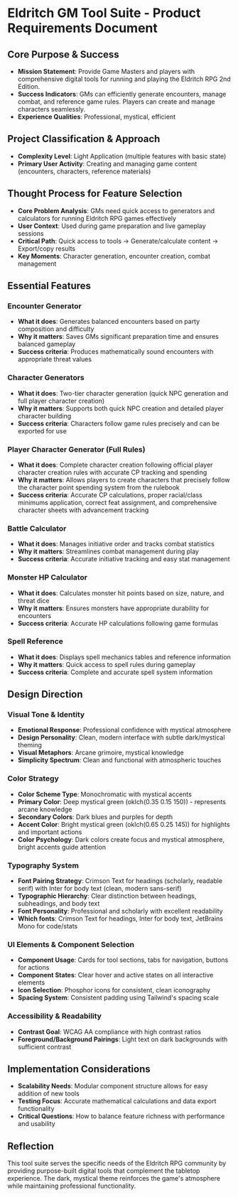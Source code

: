 # Eldritch GM Tool Suite - Product Requirements Document

## Core Purpose & Success
- **Mission Statement**: Provide Game Masters and players with comprehensive digital tools for running and playing the Eldritch RPG 2nd Edition.
- **Success Indicators**: GMs can efficiently generate encounters, manage combat, and reference game rules. Players can create and manage characters seamlessly.
- **Experience Qualities**: Professional, mystical, efficient

## Project Classification & Approach
- **Complexity Level**: Light Application (multiple features with basic state)
- **Primary User Activity**: Creating and managing game content (encounters, characters, reference materials)

## Thought Process for Feature Selection
- **Core Problem Analysis**: GMs need quick access to generators and calculators for running Eldritch RPG games effectively
- **User Context**: Used during game preparation and live gameplay sessions
- **Critical Path**: Quick access to tools → Generate/calculate content → Export/copy results
- **Key Moments**: Character generation, encounter creation, combat management

## Essential Features

### Encounter Generator
- **What it does**: Generates balanced encounters based on party composition and difficulty
- **Why it matters**: Saves GMs significant preparation time and ensures balanced gameplay
- **Success criteria**: Produces mathematically sound encounters with appropriate threat values

### Character Generators
- **What it does**: Two-tier character generation (quick NPC generation and full player character creation)
- **Why it matters**: Supports both quick NPC creation and detailed player character building
- **Success criteria**: Characters follow game rules precisely and can be exported for use

### Player Character Generator (Full Rules)
- **What it does**: Complete character creation following official player character creation rules with accurate CP tracking and spending
- **Why it matters**: Allows players to create characters that precisely follow the character point spending system from the rulebook
- **Success criteria**: Accurate CP calculations, proper racial/class minimums application, correct feat assignment, and comprehensive character sheets with advancement tracking

### Battle Calculator
- **What it does**: Manages initiative order and tracks combat statistics
- **Why it matters**: Streamlines combat management during play
- **Success criteria**: Accurate initiative tracking and easy stat management

### Monster HP Calculator
- **What it does**: Calculates monster hit points based on size, nature, and threat dice
- **Why it matters**: Ensures monsters have appropriate durability for encounters
- **Success criteria**: Accurate HP calculations following game formulas

### Spell Reference
- **What it does**: Displays spell mechanics tables and reference information
- **Why it matters**: Quick access to spell rules during gameplay
- **Success criteria**: Complete and accurate spell system information

## Design Direction

### Visual Tone & Identity
- **Emotional Response**: Professional confidence with mystical atmosphere
- **Design Personality**: Clean, modern interface with subtle dark/mystical theming
- **Visual Metaphors**: Arcane grimoire, mystical knowledge
- **Simplicity Spectrum**: Clean and functional with atmospheric touches

### Color Strategy
- **Color Scheme Type**: Monochromatic with mystical accents
- **Primary Color**: Deep mystical green (oklch(0.35 0.15 150)) - represents arcane knowledge
- **Secondary Colors**: Dark blues and purples for depth
- **Accent Color**: Bright mystical green (oklch(0.65 0.25 145)) for highlights and important actions
- **Color Psychology**: Dark colors create focus and mystical atmosphere, bright accents guide attention

### Typography System
- **Font Pairing Strategy**: Crimson Text for headings (scholarly, readable serif) with Inter for body text (clean, modern sans-serif)
- **Typographic Hierarchy**: Clear distinction between headings, subheadings, and body text
- **Font Personality**: Professional and scholarly with excellent readability
- **Which fonts**: Crimson Text for headings, Inter for body text, JetBrains Mono for code/stats

### UI Elements & Component Selection
- **Component Usage**: Cards for tool sections, tabs for navigation, buttons for actions
- **Component States**: Clear hover and active states on all interactive elements
- **Icon Selection**: Phosphor icons for consistent, clean iconography
- **Spacing System**: Consistent padding using Tailwind's spacing scale

### Accessibility & Readability
- **Contrast Goal**: WCAG AA compliance with high contrast ratios
- **Foreground/Background Pairings**: Light text on dark backgrounds with sufficient contrast

## Implementation Considerations
- **Scalability Needs**: Modular component structure allows for easy addition of new tools
- **Testing Focus**: Accurate mathematical calculations and data export functionality
- **Critical Questions**: How to balance feature richness with performance and usability

## Reflection
This tool suite serves the specific needs of the Eldritch RPG community by providing purpose-built digital tools that complement the tabletop experience. The dark, mystical theme reinforces the game's atmosphere while maintaining professional functionality.